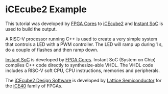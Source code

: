 # iCEcube2 Example

This tutorial was developed by [FPGA Cores](https://www.fpga-cores.com/) to 
[iCEcube2](http://www.latticesemi.com/iCEcube2) and [Instant SoC](https://www.fpga-cores.com/instant-soc/)
is used to build the output.

A RISC-V processor running C++ is used to create a very simple system that 
controls a LED with a PWM controller. The LED will ramp up during 1 s, do a 
couple of flashes and then ramp down.

[Instant SoC](https://www.fpga-cores.com/instant-soc/) is developed by
[FPGA Cores](https://www.fpga-cores.com). Instant SoC (System on Chip) 
compiles C++ code directly to synthesize-able VHDL. The VHDL code includes a 
RISC-V soft CPU, CPU instructions, memories and peripherals.

The [iCEcube2 Design Software](http://www.latticesemi.com/iCEcube2) is developed by 
[Lattice Semiconductor](http://www.latticesemi.com) for the [iCE40](http://www.latticesemi.com/en/Products/FPGAandCPLD/iCE40)
family of FPGAs.


